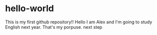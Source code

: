 # hello-world
This is my first github repository!!
Hello I am Alex and I'm going to study English next year. That's my porpuse.
next step
